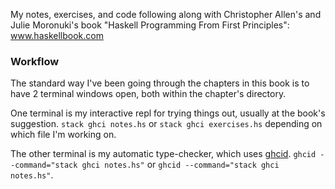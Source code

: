 My notes, exercises, and code following along with Christopher Allen's and Julie Moronuki's book "Haskell Programming From First Principles": www.haskellbook.com

### Workflow

The standard way I've been going through the chapters in this book is to have 2 terminal windows
open, both within the chapter's directory.

One terminal is my interactive repl for trying things out, usually at the book's suggestion.
`stack ghci notes.hs` or `stack ghci exercises.hs` depending on which file I'm working on.

The other terminal is my automatic type-checker, which uses [ghcid](https://github.com/ndmitchell/ghcid).
`ghcid --command="stack ghci notes.hs"` or `ghcid --command="stack ghci notes.hs"`.